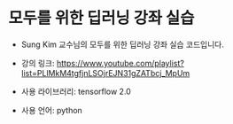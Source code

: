 # 모두를 위한 딥러닝 강좌 실습

- Sung Kim 교수님의 모두를 위한 딥러닝 강좌 실습 코드입니다.

- 강의 링크: https://www.youtube.com/playlist?list=PLlMkM4tgfjnLSOjrEJN31gZATbcj_MpUm

- 사용 라이브러리: tensorflow 2.0

- 사용 언어: python
